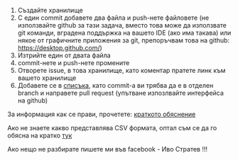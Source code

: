 1. Създайте хранилище
2. С един commit добавете два файла и push-нете файловете (не използвайте github за тази задача, вместо това може да използвате git команди, вградена поддържка на вашето IDE (ако има такава) или някое от графичните приложения за git, препоръчвам това на github: https://desktop.github.com/)
3. Изтрийте един от двата файла
4. commit-нете и push-нете промените
5. Отворете issue, в това хранилище, като коментар пратете линк към вашето хранилище
6. Добавете се в [списъка](https://github.com/NoHomey/git-talks/blob/master/info.csv),
като commit-a ви трябва да е в отделен branch и направете pull request (упътване изпозлвайте интерфейса на github)

За информация как се прави, прочетете: [краткото обяснение](https://github.com/NoHomey/git-talks/blob/master/git.md)

Ако не знаете какво представлява CSV формата, оптал съм се да го обясна на кратко [тук](https://github.com/NoHomey/git-talks/blob/master/csv.md)

Ако нещо не разбирате пишете ми във facebook - Иво Стратев !!!
